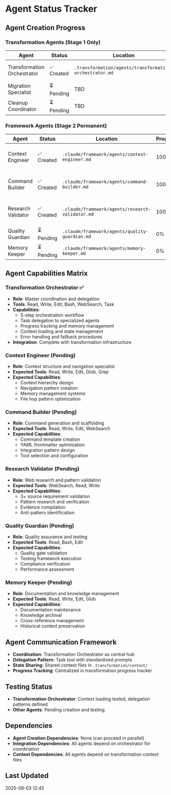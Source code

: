 # Agent Status Tracker

## Agent Creation Progress

### Transformation Agents (Stage 1 Only)
| Agent | Status | Location | Progress | Notes |
|-------|--------|----------|----------|-------|
| Transformation Orchestrator | ✅ Created | `.transformation/agents/transformation-orchestrator.md` | 100% | Master coordination agent |
| Migration Specialist | ⏳ Pending | TBD | 0% | Task 1.8 |
| Cleanup Coordinator | ⏳ Pending | TBD | 0% | Task 1.9 |

### Framework Agents (Stage 2 Permanent)
| Agent | Status | Location | Progress | Notes |
|-------|--------|----------|----------|-------|
| Context Engineer | ✅ Created | `.claude/framework/agents/context-engineer.md` | 100% | Specialized context engineering agent |
| Command Builder | ✅ Created | `.claude/framework/agents/command-builder.md` | 100% | Specialized command scaffolding agent |
| Research Validator | ✅ Created | `.claude/framework/agents/research-validator.md` | 100% | Evidence validation specialist agent |
| Quality Guardian | ⏳ Pending | `.claude/framework/agents/quality-guardian.md` | 0% | Task 1.6 |
| Memory Keeper | ⏳ Pending | `.claude/framework/agents/memory-keeper.md` | 0% | Task 1.7 |

## Agent Capabilities Matrix

### Transformation Orchestrator ✅
- **Role**: Master coordination and delegation
- **Tools**: Read, Write, Edit, Bash, WebSearch, Task
- **Capabilities**:
  - 5-step orchestration workflow
  - Task delegation to specialized agents
  - Progress tracking and memory management
  - Context loading and state management
  - Error handling and fallback procedures
- **Integration**: Complete with transformation infrastructure

### Context Engineer (Pending)
- **Role**: Context structure and navigation specialist
- **Expected Tools**: Read, Write, Edit, Glob, Grep
- **Expected Capabilities**:
  - Context hierarchy design
  - Navigation pattern creation
  - Memory management systems
  - File hop pattern optimization

### Command Builder (Pending)
- **Role**: Command generation and scaffolding
- **Expected Tools**: Read, Write, Edit, WebSearch
- **Expected Capabilities**:
  - Command template creation
  - YAML frontmatter optimization
  - Integration pattern design
  - Tool selection and configuration

### Research Validator (Pending)
- **Role**: Web research and pattern validation
- **Expected Tools**: WebSearch, Read, Write
- **Expected Capabilities**:
  - 3+ source requirement validation
  - Pattern research and verification
  - Evidence compilation
  - Anti-pattern identification

### Quality Guardian (Pending)
- **Role**: Quality assurance and testing
- **Expected Tools**: Read, Bash, Edit
- **Expected Capabilities**:
  - Quality gate validation
  - Testing framework execution
  - Compliance verification
  - Performance assessment

### Memory Keeper (Pending)
- **Role**: Documentation and knowledge management
- **Expected Tools**: Read, Write, Edit, Glob
- **Expected Capabilities**:
  - Documentation maintenance
  - Knowledge archival
  - Cross-reference management
  - Historical context preservation

## Agent Communication Framework
- **Coordination**: Transformation Orchestrator as central hub
- **Delegation Pattern**: Task tool with standardized prompts
- **State Sharing**: Shared context files in `.transformation/context/`
- **Progress Tracking**: Centralized in transformation progress tracker

## Testing Status
- **Transformation Orchestrator**: Context loading tested, delegation patterns defined
- **Other Agents**: Pending creation and testing

## Dependencies
- **Agent Creation Dependencies**: None (can proceed in parallel)
- **Integration Dependencies**: All agents depend on orchestrator for coordination
- **Context Dependencies**: All agents depend on transformation context files

## Last Updated
2025-08-03 12:45